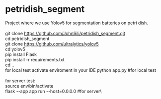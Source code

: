 # petridish_segment
Project where we use Yolov5 for segmentation batteries on petri dish.  \
\
git clone https://github.com/JohnSili/petridish_segment.git \
cd petridish_segment \
git clone https://github.com/ultralytics/yolov5 \
cd yolov5 \
pip install Flask \
pip install -r requirements.txt \
cd .. \
for local test activate enviroment in your IDE
python app.py #for local test \
\
for server test:\
source env/bin/activate \
flask --app app run --host=0.0.0.0 #for server\
